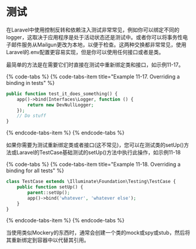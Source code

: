 # 测试

在Laravel中使用控制反转和依赖注入测试非常常见，例如你可以绑定不同的logger，这取决于应用程序是处于活动状态还是测试中。或者你可以将事务性电子邮件服务从Mailgun更改为本地，以便于检查。这两种交换都非常常见，使用Laravel的.env配置更容易实现，但是你可以使用任何接口或者是类。

最简单的方法是在需要它们时直接在测试中重新绑定类和接口，如示例11-17。

{% code-tabs %}
{% code-tabs-item title="Example 11-17. Overriding a binding in tests" %}
```php
public function test_it_does_something() {
    app()->bind(Interfaces\Logger, function () { 
        return new DevNullLogger;
    });
    // Do stuff
}
```
{% endcode-tabs-item %}
{% endcode-tabs %}

如果你需要为测试重新绑定类或者接口\(这不常见\)，您可以在测试类的setUp\(\)方法或Laravel的TestCase基础测试的setUp\(\)方法中执行此操作，如示例11-18

{% code-tabs %}
{% code-tabs-item title="Example 11-18. Overriding a binding for all tests" %}
```php
class TestCase extends \Illuminate\Foundation\Testing\TestCase {
    public function setUp() {
        parent::setUp();
        app()->bind('whatever', 'whatever else');
    }
}
```
{% endcode-tabs-item %}
{% endcode-tabs %}

当使用类似Mockery的东西时，通常会创建一个类的mock或spy或stub，然后将其重新绑定到容器中以代替其引用。

